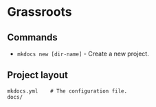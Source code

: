 # Grassroots


## Commands

* `mkdocs new [dir-name]` - Create a new project.

## Project layout

    mkdocs.yml    # The configuration file.
    docs/
